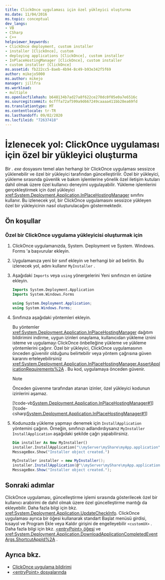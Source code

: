 ```yaml
---
title: ClickOnce uygulaması için özel yükleyici oluşturma
ms.date: 11/04/2016
ms.topic: conceptual
dev_langs:
- VB
- CSharp
- C++
helpviewer_keywords:
- ClickOnce deployment, custom installer
- installer [ClickOnce], custom
- deploying applications [ClickOnce], custom installer
- InPlaceHostingManager [ClickOnce], custom installer
- custom installer [ClickOnce]
ms.assetid: fb222cc5-8aeb-4b94-8c49-b93e342f5f69
author: mikejo5000
ms.author: mikejo
manager: jillfra
ms.workload:
- multiple
ms.openlocfilehash: b648134b7ad27a8f622ce270dc0f05e0a7e6516c
ms.sourcegitcommit: 6cfffa72af599a9d667249caaaa411bb28ea69fd
ms.translationtype: MT
ms.contentlocale: tr-TR
ms.lasthandoff: 09/02/2020
ms.locfileid: "72637418"
---
```

# <a name="walkthrough-create-a-custom-installer-for-a-clickonce-application"></a>İzlenecek yol: ClickOnce uygulaması için özel bir yükleyici oluşturma
Bir *. exe* dosyasını temel alan herhangi bir ClickOnce uygulaması sessizce yüklenebilir ve özel bir yükleyici tarafından güncelleştirilir. Özel bir yükleyici, yükleme sırasında güvenlik ve bakım işlemlerine yönelik özel iletişim kutuları dahil olmak üzere özel kullanıcı deneyimi uygulayabilir. Yükleme işlemlerini gerçekleştirmek için özel yükleyici <xref:System.Deployment.Application.InPlaceHostingManager> sınıfını kullanır. Bu izlenecek yol, bir ClickOnce uygulamasını sessizce yükleyen özel bir yükleyicinin nasıl oluşturulacağını göstermektedir.

## <a name="prerequisites"></a>Ön koşullar

### <a name="to-create-a-custom-clickonce-application-installer"></a>Özel bir ClickOnce uygulama yükleyicisi oluşturmak için

1. ClickOnce uygulamanızda, System. Deployment ve System. Windows. Forms 'a başvurular ekleyin.

2. Uygulamanıza yeni bir sınıf ekleyin ve herhangi bir ad belirtin. Bu izlenecek yol, adını kullanır `MyInstaller` .

3. Aşağıdaki `Imports` veya `using` yönergelerini Yeni sınıfınızın en üstüne ekleyin.

    ```vb
    Imports System.Deployment.Application
    Imports System.Windows.Forms
    ```

    ```csharp
    using System.Deployment.Application;
    using System.Windows.Forms;
    ```

4. Sınıfınıza aşağıdaki yöntemleri ekleyin.

     Bu yöntemler <xref:System.Deployment.Application.InPlaceHostingManager> dağıtım bildirimini indirme, uygun izinleri onaylama, kullanıcıdan yükleme iznini isteme ve uygulamayı ClickOnce önbelleğine yükleme ve yükleme yöntemlerini çağırır. Özel bir yükleyici, ClickOnce uygulamasının önceden güvenilir olduğunu belirtebilir veya yöntem çağrısına güven kararını erteleyebilirsiniz <xref:System.Deployment.Application.InPlaceHostingManager.AssertApplicationRequirements%2A> . Bu kod, uygulamaya önceden güvenir.

    > [!NOTE]
    > Önceden güvenme tarafından atanan izinler, özel yükleyici kodunun izinlerini aşamaz.

     [!code-vb[System.Deployment.Application.InPlaceHostingManager#1](../deployment/codesnippet/VisualBasic/walkthrough-creating-a-custom-installer-for-a-clickonce-application_1.vb)]
     [!code-csharp[System.Deployment.Application.InPlaceHostingManager#1](../deployment/codesnippet/CSharp/walkthrough-creating-a-custom-installer-for-a-clickonce-application_1.cs)]

5. Kodunuzda yükleme yapmayı denemek için `InstallApplication` yöntemini çağırın. Örneğin, sınıfınızı adlandırdıysanız `MyInstaller` `InstallApplication` aşağıdaki şekilde çağrı yapabilirsiniz.

    ```vb
    Dim installer As New MyInstaller()
    installer.InstallApplication("\\myServer\myShare\myApp.application")
    MessageBox.Show("Installer object created.")
    ```

    ```csharp
    MyInstaller installer = new MyInstaller();
    installer.InstallApplication(@"\\myServer\myShare\myApp.application");
    MessageBox.Show("Installer object created.");
    ```

## <a name="next-steps"></a>Sonraki adımlar
 ClickOnce uygulaması, güncelleştirme işlemi sırasında gösterilecek özel bir kullanıcı arabirimi de dahil olmak üzere özel güncelleştirme mantığı da ekleyebilir. Daha fazla bilgi için bkz. <xref:System.Deployment.Application.UpdateCheckInfo>. ClickOnce uygulaması ayrıca bir öğesi kullanarak standart Başlat menüsü girdisi, kısayol ve Program Ekle veya Kaldır girişini de engelleyebilir `<customUX>` . Daha fazla bilgi için bkz. [ \<entryPoint> öğesi](../deployment/entrypoint-element-clickonce-application.md) ve <xref:System.Deployment.Application.DownloadApplicationCompletedEventArgs.ShortcutAppId%2A> .

## <a name="see-also"></a>Ayrıca bkz.
- [ClickOnce uygulama bildirimi](../deployment/clickonce-application-manifest.md)
- [\<entryPoint> dosyalarında](../deployment/entrypoint-element-clickonce-application.md)
